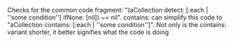 Checks for the common code fragment: "(aCollection detect: [:each | ''some condition''] ifNone: [nil]) ~= nil". contains: can simplify this code to "aCollection contains: [:each | ''some condition'']". Not only is the contains: variant shorter, it better signifies what the code is doing